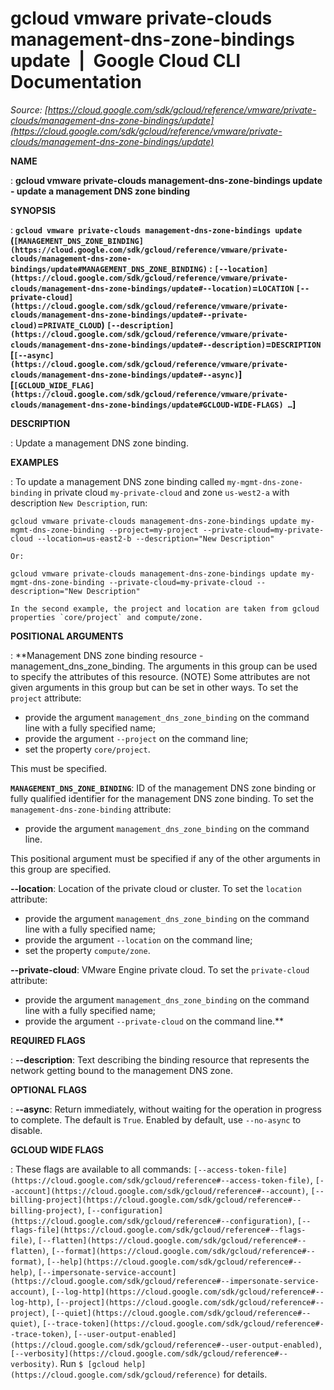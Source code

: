 # gcloud vmware private-clouds management-dns-zone-bindings update  |  Google Cloud CLI Documentation

*Source: [https://cloud.google.com/sdk/gcloud/reference/vmware/private-clouds/management-dns-zone-bindings/update](https://cloud.google.com/sdk/gcloud/reference/vmware/private-clouds/management-dns-zone-bindings/update)*

**NAME**

: **gcloud vmware private-clouds management-dns-zone-bindings update - update a management DNS zone binding**

**SYNOPSIS**

: **`gcloud vmware private-clouds management-dns-zone-bindings update` (`[MANAGEMENT_DNS_ZONE_BINDING](https://cloud.google.com/sdk/gcloud/reference/vmware/private-clouds/management-dns-zone-bindings/update#MANAGEMENT_DNS_ZONE_BINDING)` : `[--location](https://cloud.google.com/sdk/gcloud/reference/vmware/private-clouds/management-dns-zone-bindings/update#--location)`=`LOCATION` `[--private-cloud](https://cloud.google.com/sdk/gcloud/reference/vmware/private-clouds/management-dns-zone-bindings/update#--private-cloud)`=`PRIVATE_CLOUD`) `[--description](https://cloud.google.com/sdk/gcloud/reference/vmware/private-clouds/management-dns-zone-bindings/update#--description)`=`DESCRIPTION` [`[--async](https://cloud.google.com/sdk/gcloud/reference/vmware/private-clouds/management-dns-zone-bindings/update#--async)`] [`[GCLOUD_WIDE_FLAG](https://cloud.google.com/sdk/gcloud/reference/vmware/private-clouds/management-dns-zone-bindings/update#GCLOUD-WIDE-FLAGS) …`]**

**DESCRIPTION**

: Update a management DNS zone binding.

**EXAMPLES**

: To update a management DNS zone binding called
`my-mgmt-dns-zone-binding` in private cloud
`my-private-cloud` and zone `us-west2-a` with description
`New Description`, run:

```
gcloud vmware private-clouds management-dns-zone-bindings update my-mgmt-dns-zone-binding --project=my-project --private-cloud=my-private-cloud --location=us-east2-b --description="New Description"
```

```
Or:
```

```
gcloud vmware private-clouds management-dns-zone-bindings update my-mgmt-dns-zone-binding --private-cloud=my-private-cloud --description="New Description"
```

```
In the second example, the project and location are taken from gcloud properties `core/project` and compute/zone.
```

**POSITIONAL ARGUMENTS**

: **Management DNS zone binding resource - management_dns_zone_binding. The
arguments in this group can be used to specify the attributes of this resource.
(NOTE) Some attributes are not given arguments in this group but can be set in
other ways.
To set the `project` attribute:

- provide the argument `management_dns_zone_binding` on the command
line with a fully specified name;
- provide the argument `--project` on the command line;
- set the property `core/project`.

This must be specified.

**`MANAGEMENT_DNS_ZONE_BINDING`**:
ID of the management DNS zone binding or fully qualified identifier for the
management DNS zone binding.
To set the `management-dns-zone-binding` attribute:

- provide the argument `management_dns_zone_binding` on the command
line.

This positional argument must be specified if any of the other arguments in this
group are specified.

**--location**:
Location of the private cloud or cluster.
To set the `location` attribute:

- provide the argument `management_dns_zone_binding` on the command
line with a fully specified name;
- provide the argument `--location` on the command line;
- set the property `compute/zone`.

**--private-cloud**:
VMware Engine private cloud.
To set the `private-cloud` attribute:

- provide the argument `management_dns_zone_binding` on the command
line with a fully specified name;
- provide the argument `--private-cloud` on the command line.**

**REQUIRED FLAGS**

: **--description**:
Text describing the binding resource that represents the network getting bound
to the management DNS zone.

**OPTIONAL FLAGS**

: **--async**:
Return immediately, without waiting for the operation in progress to complete.
The default is `True`. Enabled by default, use
`--no-async` to disable.

**GCLOUD WIDE FLAGS**

: These flags are available to all commands: `[--access-token-file](https://cloud.google.com/sdk/gcloud/reference#--access-token-file)`,
`[--account](https://cloud.google.com/sdk/gcloud/reference#--account)`, `[--billing-project](https://cloud.google.com/sdk/gcloud/reference#--billing-project)`,
`[--configuration](https://cloud.google.com/sdk/gcloud/reference#--configuration)`,
`[--flags-file](https://cloud.google.com/sdk/gcloud/reference#--flags-file)`,
`[--flatten](https://cloud.google.com/sdk/gcloud/reference#--flatten)`, `[--format](https://cloud.google.com/sdk/gcloud/reference#--format)`, `[--help](https://cloud.google.com/sdk/gcloud/reference#--help)`, `[--impersonate-service-account](https://cloud.google.com/sdk/gcloud/reference#--impersonate-service-account)`,
`[--log-http](https://cloud.google.com/sdk/gcloud/reference#--log-http)`,
`[--project](https://cloud.google.com/sdk/gcloud/reference#--project)`, `[--quiet](https://cloud.google.com/sdk/gcloud/reference#--quiet)`, `[--trace-token](https://cloud.google.com/sdk/gcloud/reference#--trace-token)`, `[--user-output-enabled](https://cloud.google.com/sdk/gcloud/reference#--user-output-enabled)`,
`[--verbosity](https://cloud.google.com/sdk/gcloud/reference#--verbosity)`.
Run `$ [gcloud help](https://cloud.google.com/sdk/gcloud/reference)` for details.